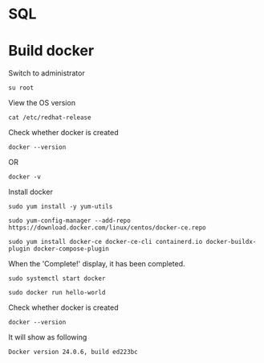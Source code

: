 # SQL

# Build docker
Switch to administrator
```
su root
```
View the OS version
```
cat /etc/redhat-release
```
Check whether docker is created
```
docker --version 
```
OR
```
docker -v
```
Install docker
```
sudo yum install -y yum-utils
```
```
sudo yum-config-manager --add-repo https://download.docker.com/linux/centos/docker-ce.repo
```
```
sudo yum install docker-ce docker-ce-cli containerd.io docker-buildx-plugin docker-compose-plugin
```
When the 'Complete!' display, it has been completed.

```
sudo systemctl start docker
```
```
sudo docker run hello-world
```
Check whether docker is created
```
docker --version 
```
It will show as following
```
Docker version 24.0.6, build ed223bc
```
